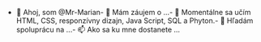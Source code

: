 - 👋 Ahoj, som @Mr-Marian- 👀 Mám záujem o ...- 🌱 Momentálne sa učím HTML, CSS, responzívny dizajn, Java Script, SQL a Phyton.- 💞️ Hľadám spoluprácu na ...- 📫 Ako sa ku mne dostanete ...<!---Mr-Marian/Mr-Marian je ✨ špeciálny ✨ repozitár, pretože jeho `README.md` (tento súbor) sa zobrazuje na vašom profile GitHub.Kliknutím na odkaz Náhľad sa môžete pozrieť na svoje zmeny.--->
